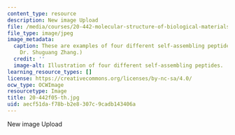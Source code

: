 ```yaml
---
content_type: resource
description: New image Upload
file: /media/courses/20-442-molecular-structure-of-biological-materials-be-442-fall-2005/aecf51daf78bb2e8307c9cadb143406a_20-442f05-th.jpg
file_type: image/jpeg
image_metadata:
  caption: These are examples of four different self-assembling peptides. (Image by
    Dr. Shuguang Zhang.)
  credit: ''
  image-alt: Illustration of four different self-assembling peptides.
learning_resource_types: []
license: https://creativecommons.org/licenses/by-nc-sa/4.0/
ocw_type: OCWImage
resourcetype: Image
title: 20-442f05-th.jpg
uid: aecf51da-f78b-b2e8-307c-9cadb143406a
---
```

New image Upload